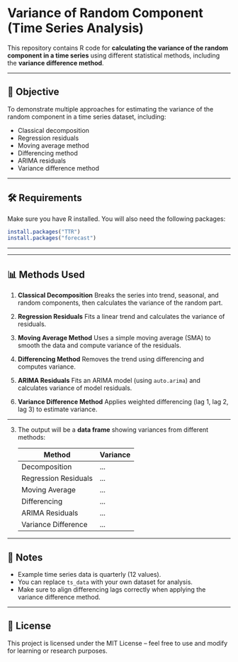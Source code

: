  
# Variance of Random Component (Time Series Analysis)

This repository contains R code for **calculating the variance of the random component in a time series** using different statistical methods, including the **variance difference method**.

---

## 📌 Objective
To demonstrate multiple approaches for estimating the variance of the random component in a time series dataset, including:
- Classical decomposition
- Regression residuals
- Moving average method
- Differencing method
- ARIMA residuals
- Variance difference method

---

## 🛠️ Requirements
Make sure you have R installed. You will also need the following packages:

```r
install.packages("TTR")
install.packages("forecast")
````

---


---

## 📊 Methods Used

1. **Classical Decomposition**
   Breaks the series into trend, seasonal, and random components, then calculates the variance of the random part.

2. **Regression Residuals**
   Fits a linear trend and calculates the variance of residuals.

3. **Moving Average Method**
   Uses a simple moving average (SMA) to smooth the data and compute variance of the residuals.

4. **Differencing Method**
   Removes the trend using differencing and computes variance.

5. **ARIMA Residuals**
   Fits an ARIMA model (using `auto.arima`) and calculates variance of model residuals.

6. **Variance Difference Method**
   Applies weighted differencing (lag 1, lag 2, lag 3) to estimate variance.

---



3. The output will be a **data frame** showing variances from different methods:

   | Method               | Variance |
   | -------------------- | -------- |
   | Decomposition        | ...      |
   | Regression Residuals | ...      |
   | Moving Average       | ...      |
   | Differencing         | ...      |
   | ARIMA Residuals      | ...      |
   | Variance Difference  | ...      |

---

## 📌 Notes

* Example time series data is quarterly (12 values).
* You can replace `ts_data` with your own dataset for analysis.
* Make sure to align differencing lags correctly when applying the variance difference method.

---

## 📜 License

This project is licensed under the MIT License – feel free to use and modify for learning or research purposes.

```

